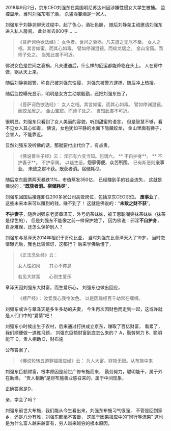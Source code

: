 2018年9月2日，京东CEO刘强东在美国明尼苏达州因涉嫌性侵女大学生被捕。
监控显示，当时刘强东喝了酒，
杀盗淫妄酒是一家人，

刘强东于刘静尧聊天过程中，起了色心，酒壮色胆，
随后刘静尧主动邀请刘强东进入私人房间，
此处省去800字... ...

> 《菩萨诃色欲法经》：
> 女色者。世间之衰祸。凡夫遭之无厄不至。
> 女人之相。其言如蜜。而其心如毒。
> 譬如停渊澄镜。而蛟龙居之。
> 金山宝窟。而师子处之。
> 当知此害不可近。

佛说女色是世间之衰祸，凡夫遭遇后，什么样的厄运都能降临在头上。
人在房中做，锅从天上来。

随后刘静尧报警，称自己被刘强东性侵，
刘强东被警方逮捕，随后冲上热搜。

随后监控曝光显示，明明是女方主动献殷勤，还把刘强东告了，
> 《菩萨诃色欲法经》：
> 女人之相。其言如蜜。而其心如毒。
> 譬如停渊澄镜。而蛟龙居之。
> 金山宝窟。而师子处之。
> 当知此害不可近。

很明显，刘强东只看到了女人美丽的容貌，听到甜蜜的语言，
但是智慧不够，看不见女人其心如毒，
佛说，女色犹如平静的水面下隐藏蛟龙，
金山里面有狮子，
会害人，不能靠近。

显然刘强东没听佛的话，那就要付出代价了，有点贵，
> 《佛说善生子经》云： 
> 淫邪有六变当知。何谓六。
>** 不自护身**。
>** 不护妻子**。
> 不护家属。
> 以疑生恶。**怨家得便**。**众苦所围**。
> 已有斯恶则**废事业**。
> **未致之财不获。既获者消。宿储耗尽**。

随后京东股票两天暴跌11%，市值蒸发350亿，
已经赚到手的钱会流失，
这就是佛说的：“**既获者消。宿储耗尽**”，

刘强东回国后接连卸任200多家公司高管岗位，包括京东CEO职位。
**废事业**了，
这些未来本来可以赚到的钱，赚不到了！
这就是佛说的：“**未致之财不获**”。

**不护妻子**，随后刘强东老婆章泽天，外号奶茶妹妹，被王思聪嘲笑抹茶妹妹（抹茶是绿色的），
但是刘强东不能像之前一样保护她了，
因为佛说：邪淫**不自护身**，
自身难保，还怎么保护别人？

刘强东与章泽天2014年相识于哥伦比亚，
当时刘强东比章泽天大了19岁，
当时恋情曝光后，我也比较惊讶，这都行？
后来学佛后懂了，
> 《正法念处经》云：
> 
> 女人性如风　　其心不停息　
> 
> 若见大财富　　心则生爱乐　

章泽天因刘强东大财富，而生爱乐心，
刘强东也做出回应，
> ﻿《楞严经》：
> 汝爱我心我怜汝色。
> 以是因缘经百千劫常在缠缚。

刘强东或许与章泽天是多生多劫的夫妻，
今生再次因财色而走到一起，这或许就是人们口中的“爱情”吧！

刘强东小时候出生于农村，后来通过打拼成立京东，赚取了百亿财富，
看累了，我们顺便做一道练习题，
刘强东巨额财富到底怎么来的？
A，勤劳努力
B，聪明能干
C，贵人相助
D，财布施

公布答案了，
> 《佛说轮转五道罪福报应经》云：
> 为人大富。财物无限。从布施中来 

刘强东巨额财富，根本原因是前世广修布施而来，
勤劳努力，聪明能干，属于外在助缘，
“贵人相助”是财布施善业感召来的，属于中间现象，

正确答案是D，

亲，学会了吗？

刘强东前世大布施，我们能从今生看出来，刘强东布施习气很强，
不管是回到家乡，还是八分有难，刘强东都毫不吝啬，
这属于因果报应中的“同行等流果”
这也是为什么富人越来越富有，穷人越来越穷的根本原因，






